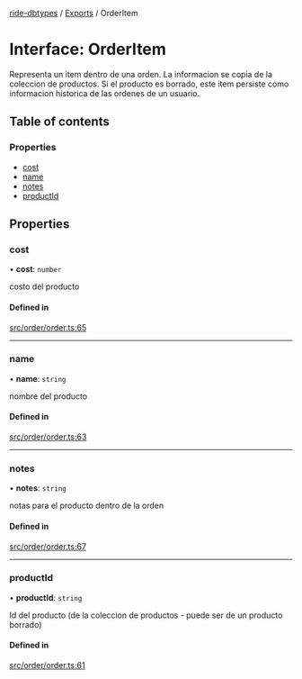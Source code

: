 [ride-dbtypes](../README.md) / [Exports](../modules.md) / OrderItem

# Interface: OrderItem

Representa un item dentro de una orden.  La informacion se copia de la
coleccion de productos.  Si el producto es borrado, este item persiste
como informacion historica de las ordenes de un usuario.

## Table of contents

### Properties

- [cost](OrderItem.md#cost)
- [name](OrderItem.md#name)
- [notes](OrderItem.md#notes)
- [productId](OrderItem.md#productid)

## Properties

### cost

• **cost**: `number`

costo del producto

#### Defined in

[src/order/order.ts:65](https://github.com/gatitolabs/ride-dbtypes/blob/de85d58/src/order/order.ts#L65)

___

### name

• **name**: `string`

nombre del producto

#### Defined in

[src/order/order.ts:63](https://github.com/gatitolabs/ride-dbtypes/blob/de85d58/src/order/order.ts#L63)

___

### notes

• **notes**: `string`

notas para el producto dentro de la orden

#### Defined in

[src/order/order.ts:67](https://github.com/gatitolabs/ride-dbtypes/blob/de85d58/src/order/order.ts#L67)

___

### productId

• **productId**: `string`

Id del producto (de la coleccion de productos - puede ser de un producto borrado)

#### Defined in

[src/order/order.ts:61](https://github.com/gatitolabs/ride-dbtypes/blob/de85d58/src/order/order.ts#L61)
